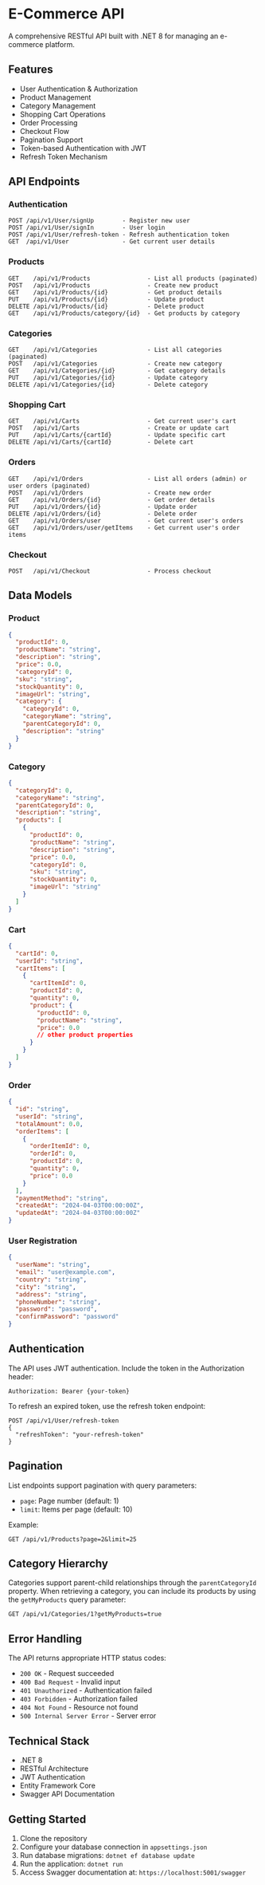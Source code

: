 # E-Commerce API

A comprehensive RESTful API built with .NET 8 for managing an e-commerce platform.

## Features

* User Authentication & Authorization
* Product Management
* Category Management
* Shopping Cart Operations
* Order Processing
* Checkout Flow
* Pagination Support
* Token-based Authentication with JWT
* Refresh Token Mechanism

## API Endpoints

### Authentication

```
POST /api/v1/User/signUp        - Register new user
POST /api/v1/User/signIn        - User login
POST /api/v1/User/refresh-token - Refresh authentication token
GET  /api/v1/User               - Get current user details
```

### Products

```
GET    /api/v1/Products                - List all products (paginated)
POST   /api/v1/Products                - Create new product
GET    /api/v1/Products/{id}           - Get product details
PUT    /api/v1/Products/{id}           - Update product
DELETE /api/v1/Products/{id}           - Delete product
GET    /api/v1/Products/category/{id}  - Get products by category
```

### Categories

```
GET    /api/v1/Categories              - List all categories (paginated)
POST   /api/v1/Categories              - Create new category
GET    /api/v1/Categories/{id}         - Get category details
PUT    /api/v1/Categories/{id}         - Update category
DELETE /api/v1/Categories/{id}         - Delete category
```

### Shopping Cart

```
GET    /api/v1/Carts                   - Get current user's cart
POST   /api/v1/Carts                   - Create or update cart
PUT    /api/v1/Carts/{cartId}          - Update specific cart
DELETE /api/v1/Carts/{cartId}          - Delete cart
```

### Orders

```
GET    /api/v1/Orders                  - List all orders (admin) or user orders (paginated)
POST   /api/v1/Orders                  - Create new order
GET    /api/v1/Orders/{id}             - Get order details
PUT    /api/v1/Orders/{id}             - Update order
DELETE /api/v1/Orders/{id}             - Delete order
GET    /api/v1/Orders/user             - Get current user's orders
GET    /api/v1/Orders/user/getItems    - Get current user's order items
```

### Checkout

```
POST   /api/v1/Checkout                - Process checkout
```

## Data Models

### Product

```json
{
  "productId": 0,
  "productName": "string",
  "description": "string",
  "price": 0.0,
  "categoryId": 0,
  "sku": "string",
  "stockQuantity": 0,
  "imageUrl": "string",
  "category": {
    "categoryId": 0,
    "categoryName": "string",
    "parentCategoryId": 0,
    "description": "string"
  }
}
```

### Category

```json
{
  "categoryId": 0,
  "categoryName": "string",
  "parentCategoryId": 0,
  "description": "string",
  "products": [
    {
      "productId": 0,
      "productName": "string",
      "description": "string",
      "price": 0.0,
      "categoryId": 0,
      "sku": "string",
      "stockQuantity": 0,
      "imageUrl": "string"
    }
  ]
}
```

### Cart

```json
{
  "cartId": 0,
  "userId": "string",
  "cartItems": [
    {
      "cartItemId": 0,
      "productId": 0,
      "quantity": 0,
      "product": {
        "productId": 0,
        "productName": "string",
        "price": 0.0
        // other product properties
      }
    }
  ]
}
```

### Order

```json
{
  "id": "string",
  "userId": "string",
  "totalAmount": 0.0,
  "orderItems": [
    {
      "orderItemId": 0,
      "orderId": 0,
      "productId": 0,
      "quantity": 0,
      "price": 0.0
    }
  ],
  "paymentMethod": "string",
  "createdAt": "2024-04-03T00:00:00Z",
  "updatedAt": "2024-04-03T00:00:00Z"
}
```

### User Registration

```json
{
  "userName": "string",
  "email": "user@example.com",
  "country": "string",
  "city": "string",
  "address": "string",
  "phoneNumber": "string",
  "password": "password",
  "confirmPassword": "password"
}
```

## Authentication

The API uses JWT authentication. Include the token in the Authorization header:

```
Authorization: Bearer {your-token}
```

To refresh an expired token, use the refresh token endpoint:

```
POST /api/v1/User/refresh-token
{
  "refreshToken": "your-refresh-token"
}
```

## Pagination

List endpoints support pagination with query parameters:
- `page`: Page number (default: 1)
- `limit`: Items per page (default: 10)

Example:
```
GET /api/v1/Products?page=2&limit=25
```

## Category Hierarchy

Categories support parent-child relationships through the `parentCategoryId` property. When retrieving a category, you can include its products by using the `getMyProducts` query parameter:

```
GET /api/v1/Categories/1?getMyProducts=true
```

## Error Handling

The API returns appropriate HTTP status codes:

- `200 OK` - Request succeeded
- `400 Bad Request` - Invalid input
- `401 Unauthorized` - Authentication failed
- `403 Forbidden` - Authorization failed
- `404 Not Found` - Resource not found
- `500 Internal Server Error` - Server error

## Technical Stack

- .NET 8
- RESTful Architecture
- JWT Authentication
- Entity Framework Core
- Swagger API Documentation

## Getting Started

1. Clone the repository
2. Configure your database connection in `appsettings.json`
3. Run database migrations: `dotnet ef database update`
4. Run the application: `dotnet run`
5. Access Swagger documentation at: `https://localhost:5001/swagger`
